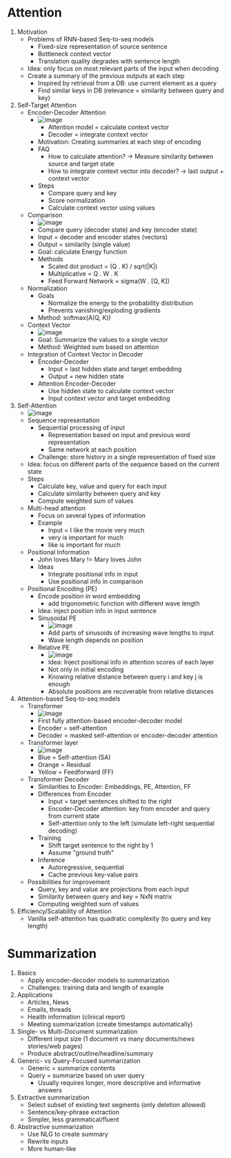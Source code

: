 # Attention
1. Motivation
    - Problems of RNN-based Seq-to-seq models
        * Fixed-size representation of source sentence
        * Bottleneck context vector
        * Translation quality degrades with sentence length
    - Idea: only focus on most relevant parts of the input when decoding
    - Create a summary of the previous outputs at each step
        * Inspired by retrieval from a DB: use current element as a query
        * Find similar keys in DB (relevance = similarity between query and key)
1. Self-Target Attention
    - Encoder-Decoder Attention
        * ![image](images/encoder_decoder_attention.png)
            + Attention model = calculate context vector
            + Decoder = integrate context vector
        * Motivation: Creating summaries at each step of encoding
        * FAQ
            + How to calculate attention? -> Measure similarity between source and target state
            + How to integrate context vector into decoder? -> last output + context vector
        * Steps
            + Compare query and key
            + Score normalization
            + Calculate context vector using values
    - Comparison
        * ![image](images/query_key_comparison.png)
        * Compare query (decoder state) and key (encoder state)
        * Input = decoder and encoder states (vectors)
        * Output = similarity (single value)
        * Goal: calculate Energy function
        * Methods
            + Scaled dot product = (Q . K) / sqrt(|K|)
            + Multiplicative = Q . W . K
            + Feed Forward Network = sigma(W . [Q, K])
    - Normalization
        * Goals
            + Normalize the energy to the probability distribution
            + Prevents vanishing/exploding gradients
        * Method: softmax(A(Q, K))
    - Context Vector
        * ![image](images/attention_context_vector.png)
        * Goal: Summarize the values to a single vector
        * Method: Weighted sum based on attention
    - Integration of Context Vector in Decoder
        * Encoder-Decoder
            + Input = last hidden state and target embedding
            + Output = new hidden state
        * Attention Encoder-Decoder
            + Use hidden state to calculate context vector
            + Input context vector and target embedding
1. Self-Attention
    - ![image](images/idea_self_attention.png)
    - Sequence representation
        * Sequential processing of input
            + Representation based on input and previous word representation
            + Same network at each position
        * Challenge: store history in a single representation of fixed size
    - Idea: focus on different parts of the sequence based on the current state
    - Steps
        * Calculate key, value and query for each input
        * Calculate similarity between query and key
        * Compute weighted sum of values
    - Multi-head attention
        * Focus on several types of information
        * Example
            + Input = I like the movie very much
            + very is important for much
            + like is important for much
    - Positional Information
        * John loves Mary != Mary loves John
        * Ideas
            + Integrate positional info in input
            + Use positional info in comparison
    - Positional Encoding (PE)
        * Encode position in word embedding
            + add trigonometric function with different wave length
        * Idea: inject position info in input sentence
        * Sinusoidal PE
            + ![image](images/sinusoidal_positional_encoding.png)
            + Add parts of sinusoids of increasing wave lengths to input
            + Wave length depends on position
        * Relative PE
            + ![image](images/relative_positional_encoding.png)
            + Idea: Inject positional info in attention scores of each layer
            + Not only in initial encoding
            + Knowing relative distance between query i and key j is enough
            + Absolute positions are recoverable from relative distances
1. Attention-based Seq-to-seq models
    - Transformer
        * ![image](images/transformer.png)
        * First fully attention-based encoder-decoder model
        * Encoder = self-attention
        * Decoder = masked self-attention or encoder-decoder attention
    - Transformer layer
        * ![image](images/transformer_layer.png)
        * Blue = Self-attention (SA)
        * Orange = Residual
        * Yellow = Feedforward (FF)
    - Transformer Decoder
        * Similarities to Encoder: Embeddings, PE, Attention, FF
        * Differences from Encoder
            + Input = target sentences shifted to the right
            + Encoder-Decoder attention: key from encoder and query from current state
            + Self-attention only to the left (simulate left-right sequential decoding)
        * Training
            + Shift target sentence to the right by 1
            + Assume "ground truth"
        * Inference
            + Autoregressive, sequential
            + Cache previous key-value pairs
    - Possibilities for improvement
        * Query, key and value are projections from each input
        * Similarity between query and key = NxN matrix
        * Computing weighted sum of values
1. Efficiency/Scalability of Attention
    - Vanilla self-attention has quadratic complexity (to query and key length)



# Summarization
1. Basics
    - Apply encoder-decoder models to summarization
    - Challenges: training data and length of example
1. Applications
    - Articles, News
    - Emails, threads
    - Health information (clinical report)
    - Meeting summarization (create timestamps automatically)
1. Single- vs Multi-Document summarization
    - Different input size (1 document vs many documents/news stories/web pages)
    - Produce abstract/outline/headline/summary
1. Generic- vs Query-Focused summarization
    - Generic = summarize contents
    - Query = summarize based on user query
        * Usually requires longer, more descriptive and informative answers
1. Extractive summarization
    - Select subset of existing text segments (only deletion allowed)
    - Sentence/key-phrase extraction
    - Simpler, less grammatical/fluent
1. Abstractive summarization
    - Use NLG to create summary
    - Rewrite inputs
    - More human-like
